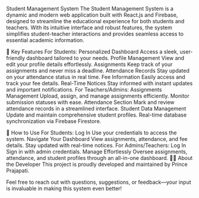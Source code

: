 Student Management System
The Student Management System is a dynamic and modern web application built with React.js and Firebase, designed to streamline the educational experience for both students and teachers. With its intuitive interface and robust features, the system simplifies student-teacher interactions and provides seamless access to essential academic information.

🌟 Key Features
For Students:
Personalized Dashboard
Access a sleek, user-friendly dashboard tailored to your needs.
Profile Management
View and edit your profile details effortlessly.
Assignments
Keep track of your assignments and never miss a deadline.
Attendance Records
Stay updated on your attendance status in real time.
Fee Information
Easily access and track your fee details.
Real-Time Notices
Stay informed with instant updates and important notifications.
For Teachers/Admins:
Assignments Management
Upload, assign, and manage assignments efficiently.
Monitor submission statuses with ease.
Attendance Section
Mark and review attendance records in a streamlined interface.
Student Data Management
Update and maintain comprehensive student profiles.
Real-time database synchronization via Firebase Firestore.


🚀 How to Use
For Students:
Log In
Use your credentials to access the system.
Navigate Your Dashboard
View assignments, attendance, and fee details.
Stay updated with real-time notices.
For Admins/Teachers:
Log In
Sign in with admin credentials.
Manage Effortlessly
Oversee assignments, attendance, and student profiles through an all-in-one dashboard.
👨‍💻 About the Developer
This project is proudly developed and maintained by Prince Prajapati.

Feel free to reach out with questions, suggestions, or feedback—your input is invaluable in making this system even better!

